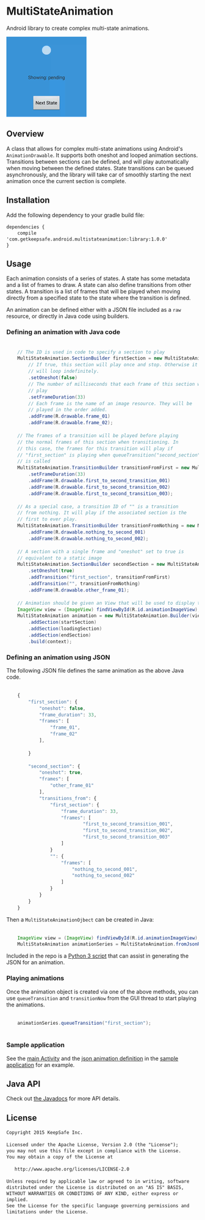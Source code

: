 # MultiStateAnimation

Android library to create complex multi-state animations.

![Demo animation](docs/images/demo_1.gif)

## Overview

A class that allows for complex multi-state animations using Android's
`AnimationDrawable`. It supports both oneshot and looped animation sections.
Transitions between sections can be defined, and will play automatically when
moving between the defined states. State transitions can be queued
asynchronously, and the library will take car of smoothly starting the next
animation once the current section is complete.

## Installation

Add the following dependency to your gradle build file:

    dependencies {  
        compile 'com.getkeepsafe.android.multistateanimation:library:1.0.0'
    }

## Usage
Each animation consists of a series of states. A state has some metadata and a list
of frames to draw. A state can also define transitions from other states. A
transition is a list of frames that will be played when moving directly from a
specified state to the state where the transition is defined.

An animation can be defined either with a JSON file included as a `raw` resource, 
or directly in Java code using builders.

### Defining an animation with Java code

```java

    // The ID is used in code to specify a section to play
    MultiStateAnimation.SectionBuilder firstSection = new MultiStateAnimation.SectionBuilder("first_section")
        // If true, this section will play once and stop. Otherwise it
        // will loop indefinitely.
        .setOneshot(false)
        // The number of milliseconds that each frame of this section will
        // play
        .setFrameDuration(33)
        // Each frame is the name of an image resource. They will be
        // played in the order added.
        .addFrame(R.drawable.frame_01)
        .addFrame(R.drawable.frame_02);

    // The frames of a transition will be played before playing
    // the normal frames of this section when transitioning. In
    // this case, the frames for this transition will play if
    // "first_section" is playing when queueTransition("second_section") 
    // is called
    MultiStateAnimation.TransitionBuilder transitionFromFirst = new MultiStateAnimation.TransitionBuilder()
        .setFrameDuration(33)
        .addFrame(R.drawable.first_to_second_transition_001)
        .addFrame(R.drawable.first_to_second_transition_002)
        .addFrame(R.drawable.first_to_second_transition_003);

    // As a special case, a transition ID of "" is a transition
    // from nothing. It will play if the associated section is the
    // first to ever play.
    MultiStateAnimation.TransitionBuilder transitionFromNothing = new MultiStateAnimation.TransitionBuilder()
        .addFrame(R.drawable.nothing_to_second_001)
        .addFrame(R.drawable.nothing_to_second_002);

    // A section with a single frame and "oneshot" set to true is
    // equivalent to a static image
    MultiStateAnimation.SectionBuilder secondSection = new MultiStateAnimation.SectionBuilder("second_section")
        .setOneshot(true)
        .addTransition("first_section", transitionFromFirst)
        .addTransition("", transitionFromNothing)
        .addFrame(R.drawable.other_frame_01);

    // Animation should be given an View that will be used to display the animation.
    ImageView view = (ImageView) findViewById(R.id.animationImageView);
    MultiStateAnimation animation = new MultiStateAnimation.Builder(view)
        .addSection(startSection)
        .addSection(loadingSection)
        .addSection(endSection)
        .build(context);

```

### Defining an animation using JSON

The following JSON file defines the same animation as the above Java code.

```javascript

    {
        "first_section": { 
            "oneshot": false, 
            "frame_duration": 33, 
            "frames": [
                "frame_01",
                "frame_02"
            ],
    
        }
    
        "second_section": {
            "oneshot": true,
            "frames": [
                "other_frame_01"
            ],
            "transitions_from": {
                "first_section": {
                    "frame_duration": 33,
                    "frames": [
                            "first_to_second_transition_001",
                            "first_to_second_transition_002",
                            "first_to_second_transition_003"
                    ]
                }
                "": {
                    "frames": [
                        "nothing_to_second_001",
                        "nothing_to_second_002"
                    ]
                }
            }
        }
    }

```

Then a `MultiStateAnimationOjbect` can be created in Java:

```java

    ImageView view = (ImageView) findViewById(R.id.animationImageView);
    MultiStateAnimation animationSeries = MultiStateAnimation.fromJsonResource(context, view, R.raw.sample_animation);

```

Included in the repo is a [Python 3 script](scripts/generate_animation_json.py) that can assist in generating the JSON for an animation.

### Playing animations

Once the animation object is created via one of the above methods, you can use `queueTransition` and `transitionNow` 
from the GUI thread to start playing the animations.

```java

    animationSeries.queueTransition("first_section");
    
```

### Sample application

See the [main Activity](samples/src/main/java/com/getkeepsafe/android/multistateanimation/samples/ThreeStateSampleActivity.java) and the [json animation definition](samples/res/raw/sample_animation.json)
 in the [sample application](samples/) for an example.

## Java API

Check out [the Javadocs](http://keepsafe.github.io/MultiStateAnimation/) for more API details.

## License

    Copyright 2015 KeepSafe Inc.

    Licensed under the Apache License, Version 2.0 (the "License");
    you may not use this file except in compliance with the License.
    You may obtain a copy of the License at

       http://www.apache.org/licenses/LICENSE-2.0

    Unless required by applicable law or agreed to in writing, software
    distributed under the License is distributed on an "AS IS" BASIS,
    WITHOUT WARRANTIES OR CONDITIONS OF ANY KIND, either express or implied.
    See the License for the specific language governing permissions and
    limitations under the License.
